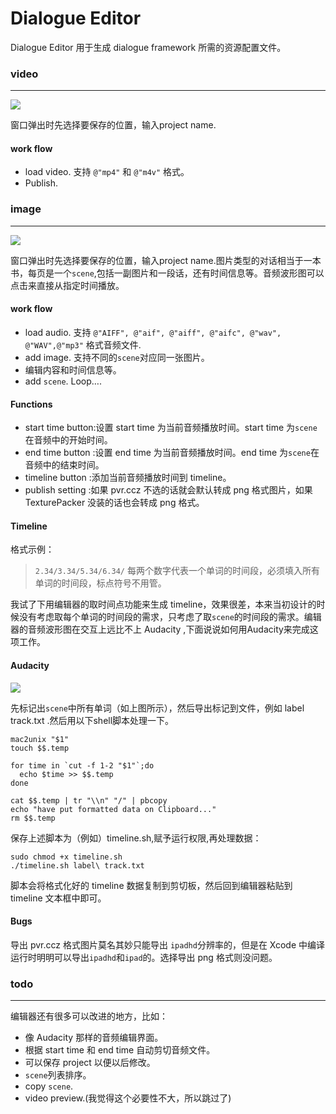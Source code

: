 Dialogue Editor
===================

Dialogue Editor 用于生成 dialogue framework 所需的资源配置文件。

### video

---
![](https://raw.github.com/yiplee/editor/master/screenshots/video%20editor.png)

窗口弹出时先选择要保存的位置，输入project name.

#### work flow

* load video. 支持 `@"mp4"` 和 `@"m4v"` 格式。
* Publish.

### image

---
![](https://raw.github.com/yiplee/editor/master/screenshots/image%20editor.png)

窗口弹出时先选择要保存的位置，输入project name.图片类型的对话相当于一本书，每页是一个`scene`,包括一副图片和一段话，还有时间信息等。音频波形图可以点击来直接从指定时间播放。

#### work flow

* load audio. 支持 `@"AIFF", @"aif", @"aiff", @"aifc", @"wav", @"WAV",@"mp3"` 格式音频文件.
* add image. 支持不同的`scene`对应同一张图片。
* 编辑内容和时间信息等。
* add `scene`. Loop….

#### Functions

* start time button:设置 start time 为当前音频播放时间。start time 为`scene`在音频中的开始时间。
* end time button  :设置 end time 为当前音频播放时间。end time 为`scene`在音频中的结束时间。
* timeline button  :添加当前音频播放时间到 timeline。
* publish setting  :如果 pvr.ccz 不选的话就会默认转成 png 格式图片，如果 TexturePacker 没装的话也会转成 png 格式。

#### Timeline

格式示例：
> `2.34/3.34/5.34/6.34/` 每两个数字代表一个单词的时间段，必须填入所有单词的时间段，标点符号不用管。

我试了下用编辑器的取时间点功能来生成 timeline，效果很差，本来当初设计的时候没有考虑取每个单词的时间段的需求，只考虑了取`scene`的时间段的需求。编辑器的音频波形图在交互上远比不上 Audacity ,下面说说如何用Audacity来完成这项工作。

#### Audacity

![](https://raw.github.com/yiplee/editor/master/screenshots/audacity.png)

先标记出`scene`中所有单词（如上图所示），然后导出标记到文件，例如 label track.txt .然后用以下shell脚本处理一下。

    mac2unix "$1"
    touch $$.temp

    for time in `cut -f 1-2 "$1"`;do
      echo $time >> $$.temp
    done

    cat $$.temp | tr "\\n" "/" | pbcopy
    echo "have put formatted data on Clipboard..."
    rm $$.temp
    
保存上述脚本为（例如）timeline.sh,赋予运行权限,再处理数据：
    
    sudo chmod +x timeline.sh
    ./timeline.sh label\ track.txt

脚本会将格式化好的 timeline 数据复制到剪切板，然后回到编辑器粘贴到 timeline 文本框中即可。

#### Bugs

导出 pvr.ccz 格式图片莫名其妙只能导出 `ipadhd`分辨率的，但是在 Xcode 中编译运行时明明可以导出`ipadhd`和`ipad`的。选择导出 png 格式则没问题。

### todo

---

编辑器还有很多可以改进的地方，比如：

* 像 Audacity 那样的音频编辑界面。
* 根据 start time 和 end time 自动剪切音频文件。
* 可以保存 project 以便以后修改。
* `scene`列表排序。
* copy `scene`.
* video preview.(我觉得这个必要性不大，所以跳过了)






 